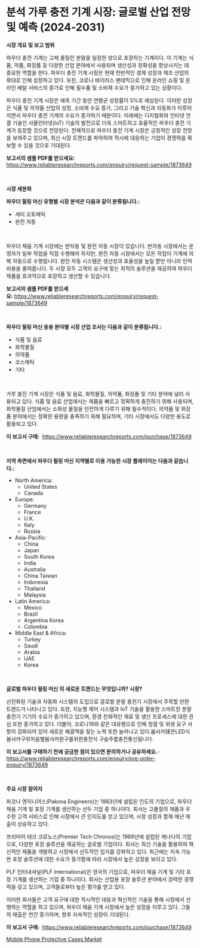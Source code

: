 <p><h1>분석 가루 충전 기계 시장: 글로벌 산업 전망 및 예측 (2024-2031)</h1></p><p><strong>시장 개요 및 보고 범위</strong></p>
<p><p>파우더 충전 기계는 고체 물질인 분말을 일정한 양으로 포장하는 기계이다. 이 기계는 식품, 약품, 화장품 등 다양한 산업 분야에서 사용되며 생산성과 정확성을 향상시키는 데 중요한 역할을 한다. 파우더 충전 기계 시장은 현재 전반적인 경제 성장과 제조 산업의 확대로 인해 성장하고 있다. 또한, 코로나 바이러스 팬데믹으로 인해 온라인 쇼핑 및 온라인 배달 서비스의 증가로 인해 필수품 및 소비재 수요가 증가하고 있는 상황이다.</p><p>파우더 충전 기계 시장은 예측 기간 동안 연평균 성장률이 5%로 예상된다. 이러한 성장은 식품 및 의약품 산업의 성장, 소비재 수요 증가, 그리고 기술 혁신과 자동화가 이루어지면서 파우더 충전 기계의 수요가 증가하기 때문이다. 미래에는 디지털화와 인터넷 연결 기술인 사물인터넷(IoT) 기술의 발전으로 더욱 스마트하고 효율적인 파우더 충전 기계가 등장할 것으로 전망된다. 전체적으로 파우더 충전 기계 시장은 긍정적인 성장 전망을 보여주고 있으며, 최신 시장 트렌드를 파악하여 적시에 대응하는 기업이 경쟁력을 확보할 수 있을 것으로 기대된다.</p></p>
<p><strong>보고서의 샘플 PDF를 받으세요:</strong> <a href="https://www.reliableresearchreports.com/enquiry/request-sample/1873649">https://www.reliableresearchreports.com/enquiry/request-sample/1873649</a></p>
<p>&nbsp;</p>
<p><strong>시장 세분화</strong></p>
<p><strong>파우더 필링 머신 유형별 시장 분석은 다음과 같이 분류됩니다.:</strong></p>
<p><ul><li>세미 오토매틱</li><li>완전 자동</li></ul></p>
<p>&nbsp;</p>
<p><p>파우더 채움 기계 시장에는 반자동 및 완전 자동 시장이 있습니다. 반자동 시장에서는 운영자가 일부 작업을 직접 수행해야 하지만, 완전 자동 시장에서는 모든 작업이 기계에 의해 자동으로 수행됩니다. 완전 자동 시스템은 생산성과 효율성을 높일 뿐만 아니라 인력 비용을 줄여줍니다. 두 시장 모두 고객의 요구에 맞는 최적의 솔루션을 제공하여 파우더 제품을 효과적으로 포장하고 생산할 수 있습니다.</p></p>
<p><strong>보고서의 샘플 PDF를 받으세요:</strong>&nbsp;<a href="https://www.reliableresearchreports.com/enquiry/request-sample/1873649">https://www.reliableresearchreports.com/enquiry/request-sample/1873649</a></p>
<p>&nbsp;</p>
<p><strong> 파우더 필링 머신 응용 분야별 시장 산업 조사는 다음과 같이 분류됩니다.:</strong></p>
<p><ul><li>식품 및 음료</li><li>화학물질</li><li>의약품</li><li>코스메틱</li><li>기타</li></ul></p>
<p>&nbsp;</p>
<p><p>가루 충진 기계 시장은 식품 및 음료, 화학물질, 의약품, 화장품 및 기타 분야에 널리 사용되고 있다. 식품 및 음료 산업에서는 제품을 빠르고 정확하게 충진하기 위해 사용되며, 화학물질 산업에서는 소화성 물질을 안전하게 다루기 위해 필수적이다. 의약품 및 화장품 분야에서는 정확한 용량을 충족하기 위해 필요하며, 기타 시장에서도 다양한 용도로 활용되고 있다.</p></p>
<p><strong>이 보고서 구매:</strong>&nbsp; <a href="https://www.reliableresearchreports.com/purchase/1873649">https://www.reliableresearchreports.com/purchase/1873649</a></p>
<p>&nbsp;</p>
<p><strong>지역 측면에서 파우더 필링 머신 지역별로 이용 가능한 시장 플레이어는 다음과 같습니다.:</strong></p>
<p><ul>
    <li>
        North America:
        <ul>
            <li>United States</li>
            <li>Canada</li>
        </ul>
    </li>
    <li>
        Europe:
        <ul>
            <li>Germany</li>
            <li>France</li>
            <li>U.K.</li>
            <li>Italy</li>
            <li>Russia</li>
        </ul>
    </li>
    <li>
        Asia-Pacific:
        <ul>
            <li>China</li>
            <li>Japan</li>
            <li>South Korea</li>
            <li>India</li>
            <li>Australia</li>
            <li>China Taiwan</li>
            <li>Indonesia</li>
            <li>Thailand</li>
            <li>Malaysia</li>
        </ul>
    </li>
    <li>
        Latin America:
        <ul>
            <li>Mexico</li>
            <li>Brazil</li>
            <li>Argentina Korea</li>
            <li>Colombia</li>
        </ul>
    </li>
    <li>
        Middle East & Africa:
        <ul>
            <li>Turkey</li>
            <li>Saudi</li>
            <li>Arabia</li>
            <li>UAE</li>
            <li>Korea</li>
        </ul>
    </li>
    </ul></p>
<p>&nbsp;</p>
<p><strong>글로벌 파우더 필링 머신 의 새로운 트렌드는 무엇입니까? 시장?</strong></p>
<p><p>선진화된 기술과 자동화 시스템의 도입으로 글로벌 분말 충전기 시장에서 주목할 만한 트렌드가 나타나고 있다. 또한, 지능형 제어 시스템과 IoT 기술을 활용한 스마트한 분말 충전기 기기의 수요가 증가하고 있으며, 환경 친화적인 재료 및 생산 프로세스에 대한 관심 또한 증가하고 있다. 더불어, 코로나19와 같은 대유행으로 인해 청결 및 위생 요구 사항이 강화되어 있어 새로운 해결책을 찾는 노력 또한 늘어나고 있다.붐샤카球콘LED식붐샤카구위치음별붐샤카완구를위한충전식 구슬주름충전통신됩니다.</p></p>
<p><strong>이 보고서를 구매하기 전에 궁금한 점이 있으면 문의하거나 공유하세요.</strong>- <a href="https://www.reliableresearchreports.com/enquiry/pre-order-enquiry/1873649">https://www.reliableresearchreports.com/enquiry/pre-order-enquiry/1873649</a></p>
<p>&nbsp;</p>
<p><strong>주요 시장 참여자</strong></p>
<p><p>파코나 엔지니어스(Pakona Engineers)는 1983년에 설립된 인도의 기업으로, 파우더 채움 기계 및 포장 기계를 생산하는 선두 기업 중 하나이다. 회사는 고품질의 제품과 우수한 고객 서비스로 인해 시장에서 큰 인지도를 얻고 있으며, 시장 성장과 함께 매년 매출이 상승하고 있다.</p><p>프리미어 테크 크로노스(Premier Tech Chronos)는 1989년에 설립된 캐나다의 기업으로, 다양한 포장 솔루션을 제공하는 글로벌 기업이다. 회사는 최신 기술을 활용하여 혁신적인 제품을 개발하고 시장에서 선두적인 입지를 강화하고 있다. 최근에는 지속 가능한 포장 솔루션에 대한 수요가 증가함에 따라 시장에서 높은 성장을 보이고 있다.</p><p>PLF 인터내셔널(PLF International)은 영국의 기업으로, 파우더 채움 기계 및 기타 포장 기계를 생산하는 기업 중 하나이다. 회사는 산업용 포장 솔루션 분야에서 강력한 경쟁력을 갖고 있으며, 고객들로부터 높은 평가를 받고 있다.</p><p>이러한 회사들은 고객 요구에 대한 적시적인 대응과 혁신적인 기술을 통해 시장에서 선행하는 역할을 하고 있으며, 파우더 채움 기계 시장에서 높은 성장을 이루고 있다. 그들의 매출은 연간 증가하며, 향후 지속적인 성장이 기대된다.</p></p>
<p><strong>이 보고서 구매:</strong>&nbsp;&nbsp;<a href="https://www.reliableresearchreports.com/purchase/1873649">https://www.reliableresearchreports.com/purchase/1873649</a></p>
<p><p><a href="https://github.com/Glendatilghmankmgz0rbhwpy/Market-Research-Report-List-1/blob/main/mobile-phone-protective-cases-market.md">Mobile Phone Protective Cases Market</a></p></p>
